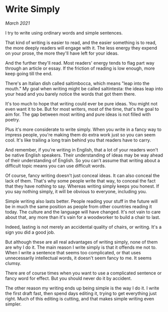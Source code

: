 # Write Simply

_March 2021_

I try to write using ordinary words and simple sentences.

That kind of writing is easier to read, and the easier something is to read, the more deeply readers will engage with it. The less energy they expend on your prose, the more they'll have left for your ideas.

And the further they'll read. Most readers' energy tends to flag part way through an article or essay. If the friction of reading is low enough, more keep going till the end.

There's an Italian dish called saltimbocca, which means "leap into the mouth." My goal when writing might be called saltintesta: the ideas leap into your head and you barely notice the words that got them there.

It's too much to hope that writing could ever be pure ideas. You might not even want it to be. But for most writers, most of the time, that's the goal to aim for. The gap between most writing and pure ideas is not filled with poetry.

Plus it's more considerate to write simply. When you write in a fancy way to impress people, you're making them do extra work just so you can seem cool. It's like trailing a long train behind you that readers have to carry.

And remember, if you're writing in English, that a lot of your readers won't be native English speakers. Their understanding of ideas may be way ahead of their understanding of English. So you can't assume that writing about a difficult topic means you can use difficult words.

Of course, fancy writing doesn't just conceal ideas. It can also conceal the lack of them. That's why some people write that way, to conceal the fact that they have nothing to say. Whereas writing simply keeps you honest. If you say nothing simply, it will be obvious to everyone, including you.

Simple writing also lasts better. People reading your stuff in the future will be in much the same position as people from other countries reading it today. The culture and the language will have changed. It's not vain to care about that, any more than it's vain for a woodworker to build a chair to last.

Indeed, lasting is not merely an accidental quality of chairs, or writing. It's a sign you did a good job.

But although these are all real advantages of writing simply, none of them are why I do it. The main reason I write simply is that it offends me not to. When I write a sentence that seems too complicated, or that uses unnecessarily intellectual words, it doesn't seem fancy to me. It seems clumsy.

There are of course times when you want to use a complicated sentence or fancy word for effect. But you should never do it by accident.

The other reason my writing ends up being simple is the way I do it. I write the first draft fast, then spend days editing it, trying to get everything just right. Much of this editing is cutting, and that makes simple writing even simpler.